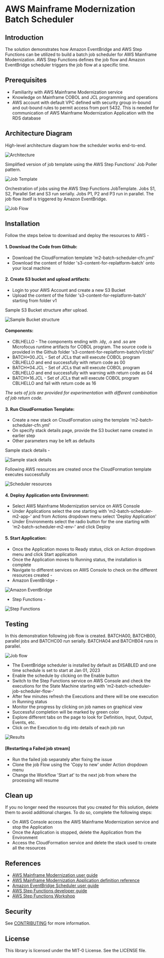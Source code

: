 # AWS Mainframe Modernization Batch Scheduler

## Introduction
The solution demonstrates how Amazon EventBridge and AWS Step Functions can be utilized to build a batch job scheduler for AWS Mainframe Modernization. AWS Step Functions defines the job flow and Amazon EventBridge scheduler triggers the job flow at a specific time.

## Prerequisites
* Familiarity with AWS Mainframe Modernization service
* Knowledge on Mainframe COBOL and JCL programming and operations
* AWS account with default VPC defined with security group in-bound and out-bound rules to permit access from port 5432. This is needed for communication of AWS Mainframe Modernization Application with the RDS database


## Architecture Diagram
High-level architecture diagram how the scheduler works end-to-end.

![Architecture](images/Batch%20Scheduler%20Main.png)

Simplified version of job template using the AWS Step Functions' Job Poller pattern.

![Job Template](images/Batch%20Scheduler%20Template.png)

Orchestration of jobs using the AWS Step Functions JobTemplate. Jobs S1, S2, Parallel Set and S3 run serially. Jobs P1, P2 and P3 run in parallel. The job flow itself is triggered by Amazon EventBridge.

![Job Flow](images/Batch%20Scheduler%20Job%20Flow.png)

## Installation
Follow the steps below to download and deploy the resources to AWS -

#### 1. Download the Code from Github:

- Download the CloudFormation template 'm2-batch-scheduler-cfn.yml'
- Download the content of folder 's3-content-for-replatform-batch' onto your local machine

#### 2. Create S3 bucket and upload artifacts:

- Login to your AWS Account and create a new S3 Bucket
- Upload the content of the folder 's3-content-for-replatform-batch' starting from folder v1

Sample S3 Bucket structure after upload.

![Sample Bucket structure](images/S3%20Bucket%20Sample%20structure.png)
#### Components:
- CBLHELLO - The components ending with .idy, .o and .so are Microfocus runtime artifacts for COBOL program. The source code is provided in the Github folder 's3-content-for-replatform-batch/v1/cbl/'
- BATCH*00.JCL - Set of JCLs that will execute COBOL program CBLHELLO and end successfully with return code as 00
- BATCH*04.JCL - Set of JCLs that will execute COBOL program CBLHELLO and end successfully with warning with return code as 04
- BATCH*16.JCL - Set of JCLs that will execute COBOL program CBLHELLO and fail with return code as 16

_The sets of jcls are provided for experimentation with different combination of job return code._


#### 3. Run CloudFormation Template:

- Create a new stack on CloudFormation using the template 'm2-batch-scheduler-cfn.yml'
- On specify stack details page, provide the S3 bucket name created in earlier step
- Other parameters may be left as defaults

Sample stack details -

![Sample stack details](images/Stack%20Details.png)

Following AWS resources are created once the CloudFormation template executes successfully

![Scheduler resources](images/Scheduler%20resources.png)

#### 4. Deploy Application onto Environment:
- Select AWS Mainframe Modernization service on AWS Console
- Under Applications select the one starting with 'm2-batch-scheduler-m2-app-' and from Actions dropdown menu select 'Deploy Application'
- Under Environments select the radio button for the one starting with 'm2-batch-scheduler-m2-env-' and click Deploy

#### 5. Start Application:
- Once the Application moves to Ready status, click on Action dropdown menu and click Start application
- Once the Application moves to Running status, the installation is complete
- Navigate to different services on AWS Console to check on the different resources created - 
- Amazon EventBridge -

![Amazon EventBridge](images/EventBridge.png)

- Step Functions -

![Step Functions](images/StateMachines.png)

  

## Testing
In this demonstration following job flow is created. BATCHA00, BATCHB00, parallel jobs and BATCHC00 run serially. BATCHA04 and BATCHB04 runs in parallel.

![Job flow](images/stepfunctions_graph.png)


- The EventBridge scheduler is installed by default as DISABLED and one time schedule is set to start at Jan 01, 2023
- Enable the schedule by clicking on the Enable button
- Switch to the Step Functions service on AWS Console and check the executions for the State Machine starting with 'm2-batch-scheduler-job-scheduler-flow-'
- After few minutes refresh the Executions and there will be one execution in Running status
- Monitor the progress by clicking on job names on graphical view
- Successful completion will be marked by green color
- Explore different tabs on the page to look for Definition, Input, Output, Events, etc.
- Click on the Execution to dig into details of each job run

![Results](images/Scheduler%20Run.png)

#### [Restarting a Failed job stream]
- Run the failed job separately after fixing the issue
- Clone the job Flow using the 'Copy to new' under Action dropdown menu
- Change the Workflow 'Start at' to the next job from where the processing will resume

## Clean up
If you no longer need the resources that you created for this solution, delete them to avoid additional charges. To do so, complete the following steps:
* On AWS Console access the AWS Mainframe Modernization service and stop the Application
* Once the Application is stopped, delete the Application from the Environment
* Access the CloudFormation service and delete the stack used to create all the resources

## References

* [AWS Mainframe Modernization user guide](https://docs.aws.amazon.com/m2/latest/userguide/what-is-m2.html)
* [AWS Mainframe Modernization Application definition reference](https://docs.aws.amazon.com/m2/latest/userguide/applications-m2-definition.html)
* [Amazon EventBridge Scheduler user guide](https://docs.aws.amazon.com/scheduler/latest/UserGuide/what-is-scheduler.html)
* [AWS Step Functions developer guide](https://docs.aws.amazon.com/step-functions/latest/dg/welcome.html)
* [AWS Step Functions Workshop](https://catalog.workshops.aws/stepfunctions/en-US)

## Security

See [CONTRIBUTING](CONTRIBUTING.md#security-issue-notifications) for more information.

## License

This library is licensed under the MIT-0 License. See the LICENSE file.


